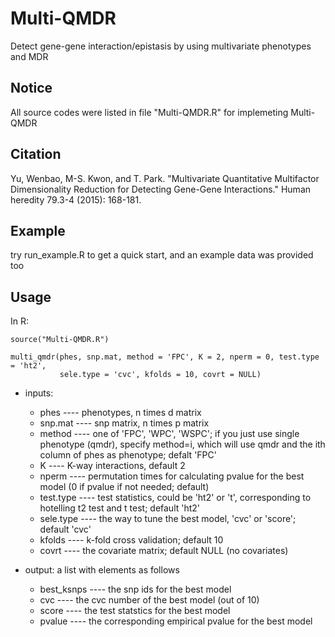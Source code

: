 # Multi-QMDR
Detect gene-gene interaction/epistasis by using multivariate phenotypes and MDR

## Notice
All source codes were listed in file "Multi-QMDR.R" for implemeting Multi-QMDR 

## Citation
Yu, Wenbao, M-S. Kwon, and T. Park. "Multivariate Quantitative Multifactor Dimensionality Reduction for Detecting Gene-Gene Interactions." Human heredity 79.3-4 (2015): 168-181.

## Example 
try run_example.R to get a quick start, and an example data was provided too


## Usage
In R:

```
source("Multi-QMDR.R")

multi_qmdr(phes, snp.mat, method = 'FPC', K = 2, nperm = 0, test.type = 'ht2', 
           sele.type = 'cvc', kfolds = 10, covrt = NULL)
```

* inputs: 
  * phes      ---- phenotypes, n times d matrix
  * snp.mat   ---- snp matrix, n times p matrix
   * method   ---- one of 'FPC', 'WPC', 'WSPC'; if you just use single phenotype (qmdr),
                  specify method=i, which will use qmdr and the ith column of phes as phenotype; defalt 'FPC'
   * K        ---- K-way interactions, default 2
   * nperm    ---- permutation times for calculating pvalue for the best model (0 if pvalue if not needed; default)
   * test.type ---- test statistics, could be 'ht2' or 't', corresponding to hotelling t2 test and t test; default 'ht2'
   * sele.type ---- the way to tune the best model, 'cvc' or 'score'; default 'cvc'
   * kfolds    ---- k-fold cross validation; default 10
   * covrt     ---- the covariate matrix; default NULL (no covariates)

* output: a list with elements as follows
    *  best_ksnps ---- the snp ids for the best model
    *  cvc        ---- the cvc number of the best model (out of 10)
    *  score      ---- the test statstics for the best model
    * pvalue      ---- the corresponding empirical pvalue for the best model
      
